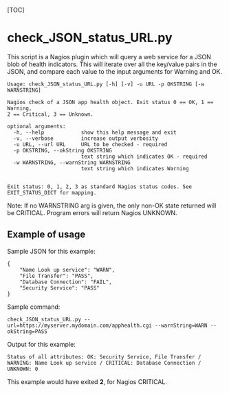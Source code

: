 [TOC]

# check_JSON_status_URL.py

This script is a Nagios plugin which will query a web service for a JSON blob
of health indicators. This will iterate over all the key/value pairs in the JSON,
and compare each value to the input arguments for Warning and OK.



```
Usage: check_JSON_status_URL.py [-h] [-v] -u URL -p OKSTRING [-w WARNSTRING]

Nagios check of a JSON app health object. Exit status 0 == OK, 1 == Warning,
2 == Critical, 3 == Unknown.

optional arguments:
  -h, --help            show this help message and exit
  -v, --verbose         increase output verbosity
  -u URL, --url URL     URL to be checked - required
  -p OKSTRING, --okString OKSTRING
                        text string which indicates OK - required
  -w WARNSTRING, --warnString WARNSTRING
                        text string which indicates Warning


Exit status: 0, 1, 2, 3 as standard Nagios status codes. See EXIT_STATUS_DICT for mapping.
```

Note: If no WARNSTRING arg is given, the only non-OK state returned will be CRITICAL.
Program errors will return Nagios UNKNOWN.


## Example of usage


Sample JSON for this example:
```
{
    "Name Look up service": "WARN",
    "File Transfer": "PASS",
    "Database Connection": "FAIL",
    "Security Service": "PASS"
}
```

Sample command:
```
check_JSON_status_URL.py --url=https://myserver.mydomain.com/apphealth.cgi --warnString=WARN --okString=PASS
```


Output for this example:
```
Status of all attributes: OK: Security Service, File Transfer / WARNING: Name Look up service / CRITICAL: Database Connection / UNKNOWN: 0
```


This example would have exited **2**, for Nagios CRITICAL.

